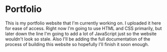 # Portfolio

This is my portfolio website that I'm currently working on. I uploaded it here for ease of access. Right now I'm going to use HTML and CSS primarily, but later down the line I'm going
to add a lot of JavaScript just so the website wouldn't look so stale. Also I'll be adding the full documentation of the process of building this website so hopefully I'll finish it soon enough. 
